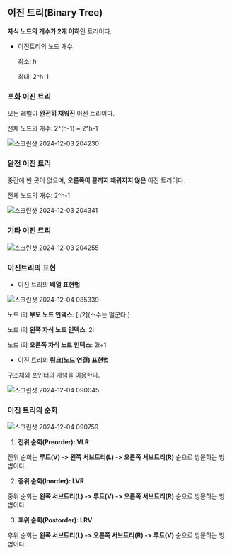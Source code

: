 ## 이진 트리(Binary Tree)
**자식 노드의 개수가 2개 이하**인 트리이다.

- 이진트리의 노드 개수
  
  최소: h

  최대: 2^h-1 
### 포화 이진 트리
모든 레벨이 **완전히 채워진** 이진 트리이다.

전체 노드의 개수: 2^(h-1) ~ 2^h-1

![스크린샷 2024-12-03 204230](https://github.com/user-attachments/assets/70803ed6-34d5-4876-b232-24c8ab564ac9)

### 완전 이진 트리
중간에 빈 곳이 없으며, **오른쪽이 끝까지 채워지지 않은** 이진 트리이다.

전체 노드의 개수: 2^h-1

![스크린샷 2024-12-03 204341](https://github.com/user-attachments/assets/615f221c-1d99-4f88-833e-293a51c325d5)

### 기타 이진 트리
![스크린샷 2024-12-03 204255](https://github.com/user-attachments/assets/8f544bd0-0a6f-4aa0-8c1c-75b93e31920b)

### 이진트리의 표현
- 이진 트리의 **배열 표현법**
  
 ![스크린샷 2024-12-04 085339](https://github.com/user-attachments/assets/76f0e7fb-1ab9-4fb1-ada5-4e1804ec2cee)

노드 i의 **부모 노드 인덱스**: [i/2](소수는 떨군다.)

노드 i의 **왼쪽 자식 노드 인덱스**: 2i

노드 i의 **오른쪽 자식 노드 인덱스**: 2i+1

- 이진 트리의 **링크(노드 연결) 표현법**
  
구조체와 포인터의 개념을 이용한다.
  
![스크린샷 2024-12-04 090045](https://github.com/user-attachments/assets/cc5a4587-68b8-463a-8660-191e5c9e0105)

### 이진 트리의 순회

![스크린샷 2024-12-04 090759](https://github.com/user-attachments/assets/2b4cacc1-0bc0-474a-bfb8-43348f468184)

1. **전위 순회(Preorder): VLR**

전위 순회는 **루트(V) -> 왼쪽 서브트리(L) -> 오른쪽 서브트리(R)** 순으로 방문하는 방법이다.

2. **중위 순회(Inorder): LVR**

중위 순회는 **왼쪽 서브트리(L) -> 루트(V) -> 오른쪽 서브트리(R)** 순으로 방문하는 방법이다.

3. **후위 순회(Postorder): LRV**

후위 순회는 **왼쪽 서브트리(L) -> 오른쪽 서브트리(R) -> 루트(V)** 순으로 방문하는 방법이다.